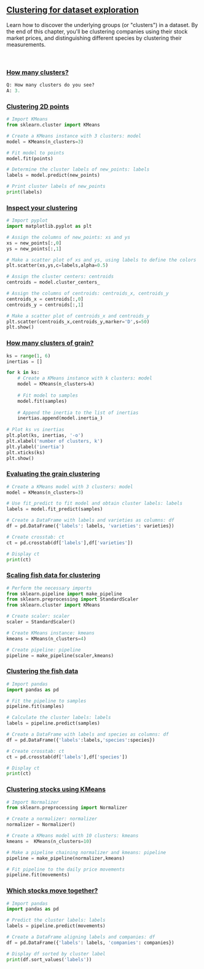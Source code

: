 ## [Clustering for dataset exploration](https://campus.datacamp.com/courses/unsupervised-learning-in-python/clustering-for-dataset-exploration)

Learn how to discover the underlying groups (or "clusters") in a dataset. By the end of this chapter, you'll be clustering companies using their stock market prices, and distinguishing different species by clustering their measurements.

<br>

### [How many clusters?](https://campus.datacamp.com/courses/unsupervised-learning-in-python/clustering-for-dataset-exploration?ex=2)

```Python
Q: How many clusters do you see?
A: 3.
```

### [Clustering 2D points](https://campus.datacamp.com/courses/unsupervised-learning-in-python/clustering-for-dataset-exploration?ex=3)

```Python
# Import KMeans
from sklearn.cluster import KMeans

# Create a KMeans instance with 3 clusters: model
model = KMeans(n_clusters=3)

# Fit model to points
model.fit(points)

# Determine the cluster labels of new_points: labels
labels = model.predict(new_points)

# Print cluster labels of new_points
print(labels)
```

### [Inspect your clustering](https://campus.datacamp.com/courses/unsupervised-learning-in-python/clustering-for-dataset-exploration?ex=4)

```Python
# Import pyplot
import matplotlib.pyplot as plt

# Assign the columns of new_points: xs and ys
xs = new_points[:,0]
ys = new_points[:,1]

# Make a scatter plot of xs and ys, using labels to define the colors
plt.scatter(xs,ys,c=labels,alpha=0.5)

# Assign the cluster centers: centroids
centroids = model.cluster_centers_

# Assign the columns of centroids: centroids_x, centroids_y
centroids_x = centroids[:,0]
centroids_y = centroids[:,1]

# Make a scatter plot of centroids_x and centroids_y
plt.scatter(centroids_x,centroids_y,marker='D',s=50)
plt.show()
```

### [How many clusters of grain?](https://campus.datacamp.com/courses/unsupervised-learning-in-python/clustering-for-dataset-exploration?ex=6)

```Python
ks = range(1, 6)
inertias = []

for k in ks:
    # Create a KMeans instance with k clusters: model
    model = KMeans(n_clusters=k)
    
    # Fit model to samples
    model.fit(samples)
    
    # Append the inertia to the list of inertias
    inertias.append(model.inertia_)
    
# Plot ks vs inertias
plt.plot(ks, inertias, '-o')
plt.xlabel('number of clusters, k')
plt.ylabel('inertia')
plt.xticks(ks)
plt.show()
```

### [Evaluating the grain clustering](https://campus.datacamp.com/courses/unsupervised-learning-in-python/clustering-for-dataset-exploration?ex=7)

```Python
# Create a KMeans model with 3 clusters: model
model = KMeans(n_clusters=3)

# Use fit_predict to fit model and obtain cluster labels: labels
labels = model.fit_predict(samples)

# Create a DataFrame with labels and varieties as columns: df
df = pd.DataFrame({'labels': labels, 'varieties': varieties})

# Create crosstab: ct
ct = pd.crosstab(df['labels'],df['varieties'])

# Display ct
print(ct)
```

### [Scaling fish data for clustering](https://campus.datacamp.com/courses/unsupervised-learning-in-python/clustering-for-dataset-exploration?ex=9)

```Python
# Perform the necessary imports
from sklearn.pipeline import make_pipeline
from sklearn.preprocessing import StandardScaler
from sklearn.cluster import KMeans 

# Create scaler: scaler
scaler = StandardScaler()

# Create KMeans instance: kmeans
kmeans = KMeans(n_clusters=4)

# Create pipeline: pipeline
pipeline = make_pipeline(scaler,kmeans)
```

### [Clustering the fish data](https://campus.datacamp.com/courses/unsupervised-learning-in-python/clustering-for-dataset-exploration?ex=10)

```Python
# Import pandas
import pandas as pd

# Fit the pipeline to samples
pipeline.fit(samples)

# Calculate the cluster labels: labels
labels = pipeline.predict(samples)

# Create a DataFrame with labels and species as columns: df
df = pd.DataFrame({'labels':labels,'species':species})

# Create crosstab: ct
ct = pd.crosstab(df['labels'],df['species'])

# Display ct
print(ct)
```

### [Clustering stocks using KMeans](https://campus.datacamp.com/courses/unsupervised-learning-in-python/clustering-for-dataset-exploration?ex=11)

```Python
# Import Normalizer
from sklearn.preprocessing import Normalizer

# Create a normalizer: normalizer
normalizer = Normalizer()

# Create a KMeans model with 10 clusters: kmeans
kmeans =  KMeans(n_clusters=10)

# Make a pipeline chaining normalizer and kmeans: pipeline
pipeline = make_pipeline(normalizer,kmeans)

# Fit pipeline to the daily price movements
pipeline.fit(movements)
```

### [Which stocks move together?](https://campus.datacamp.com/courses/unsupervised-learning-in-python/clustering-for-dataset-exploration?ex=12)

```Python
# Import pandas
import pandas as pd

# Predict the cluster labels: labels
labels = pipeline.predict(movements)

# Create a DataFrame aligning labels and companies: df
df = pd.DataFrame({'labels': labels, 'companies': companies})

# Display df sorted by cluster label
print(df.sort_values('labels'))
```
